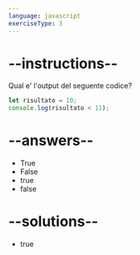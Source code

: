 ```yaml
---
language: javascript
exerciseType: 3
---
```


# --instructions--

Qual e' l'output del seguente codice?
```javascript
let risultato = 10;
console.log(risultato < 11);
```

# --answers--

- True
- False
- true
- false

# --solutions--

- true
